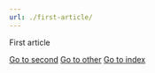 ```yaml
---
url: ./first-article/
---
```

<!-- deno-fmt-ignore-file -->

First article

[Go to second](./article-2.md)
[Go to other](../other.md)
[Go to index](/index.md)